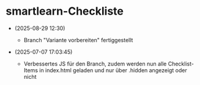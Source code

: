 # smartlearn-Checkliste

- (2025-08-29 12:30)
  - Branch "Variante vorbereiten" fertiggestellt

- (2025-07-07 17:03:45)
  - Verbessertes JS für den Branch, zudem werden nun alle Checklist-Items in index.html geladen und nur über .hidden angezeigt oder nicht